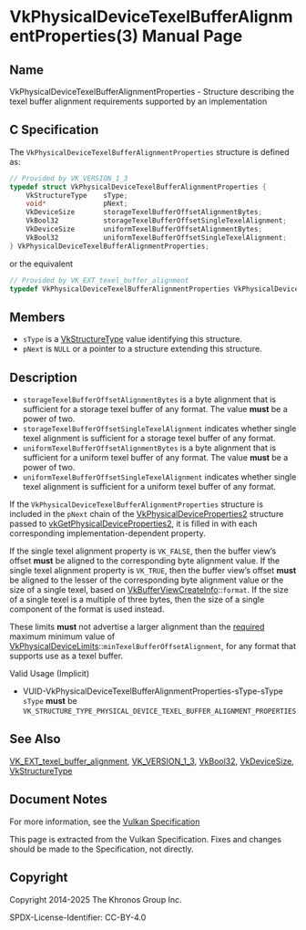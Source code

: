 # VkPhysicalDeviceTexelBufferAlignmentProperties(3) Manual Page

## Name

VkPhysicalDeviceTexelBufferAlignmentProperties - Structure describing the texel buffer alignment requirements supported by an implementation



## [](#_c_specification)C Specification

The `VkPhysicalDeviceTexelBufferAlignmentProperties` structure is defined as:

```c++
// Provided by VK_VERSION_1_3
typedef struct VkPhysicalDeviceTexelBufferAlignmentProperties {
    VkStructureType    sType;
    void*              pNext;
    VkDeviceSize       storageTexelBufferOffsetAlignmentBytes;
    VkBool32           storageTexelBufferOffsetSingleTexelAlignment;
    VkDeviceSize       uniformTexelBufferOffsetAlignmentBytes;
    VkBool32           uniformTexelBufferOffsetSingleTexelAlignment;
} VkPhysicalDeviceTexelBufferAlignmentProperties;
```

or the equivalent

```c++
// Provided by VK_EXT_texel_buffer_alignment
typedef VkPhysicalDeviceTexelBufferAlignmentProperties VkPhysicalDeviceTexelBufferAlignmentPropertiesEXT;
```

## [](#_members)Members

- `sType` is a [VkStructureType](https://registry.khronos.org/vulkan/specs/latest/man/html/VkStructureType.html) value identifying this structure.
- `pNext` is `NULL` or a pointer to a structure extending this structure.

## [](#_description)Description

- []()`storageTexelBufferOffsetAlignmentBytes` is a byte alignment that is sufficient for a storage texel buffer of any format. The value **must** be a power of two.
- []()`storageTexelBufferOffsetSingleTexelAlignment` indicates whether single texel alignment is sufficient for a storage texel buffer of any format.
- []()`uniformTexelBufferOffsetAlignmentBytes` is a byte alignment that is sufficient for a uniform texel buffer of any format. The value **must** be a power of two.
- []()`uniformTexelBufferOffsetSingleTexelAlignment` indicates whether single texel alignment is sufficient for a uniform texel buffer of any format.

If the `VkPhysicalDeviceTexelBufferAlignmentProperties` structure is included in the `pNext` chain of the [VkPhysicalDeviceProperties2](https://registry.khronos.org/vulkan/specs/latest/man/html/VkPhysicalDeviceProperties2.html) structure passed to [vkGetPhysicalDeviceProperties2](https://registry.khronos.org/vulkan/specs/latest/man/html/vkGetPhysicalDeviceProperties2.html), it is filled in with each corresponding implementation-dependent property.

If the single texel alignment property is `VK_FALSE`, then the buffer view’s offset **must** be aligned to the corresponding byte alignment value. If the single texel alignment property is `VK_TRUE`, then the buffer view’s offset **must** be aligned to the lesser of the corresponding byte alignment value or the size of a single texel, based on [VkBufferViewCreateInfo](https://registry.khronos.org/vulkan/specs/latest/man/html/VkBufferViewCreateInfo.html)::`format`. If the size of a single texel is a multiple of three bytes, then the size of a single component of the format is used instead.

These limits **must** not advertise a larger alignment than the [required](https://registry.khronos.org/vulkan/specs/latest/html/vkspec.html#limits-required) maximum minimum value of [VkPhysicalDeviceLimits](https://registry.khronos.org/vulkan/specs/latest/man/html/VkPhysicalDeviceLimits.html)::`minTexelBufferOffsetAlignment`, for any format that supports use as a texel buffer.

Valid Usage (Implicit)

- [](#VUID-VkPhysicalDeviceTexelBufferAlignmentProperties-sType-sType)VUID-VkPhysicalDeviceTexelBufferAlignmentProperties-sType-sType  
  `sType` **must** be `VK_STRUCTURE_TYPE_PHYSICAL_DEVICE_TEXEL_BUFFER_ALIGNMENT_PROPERTIES`

## [](#_see_also)See Also

[VK\_EXT\_texel\_buffer\_alignment](https://registry.khronos.org/vulkan/specs/latest/man/html/VK_EXT_texel_buffer_alignment.html), [VK\_VERSION\_1\_3](https://registry.khronos.org/vulkan/specs/latest/man/html/VK_VERSION_1_3.html), [VkBool32](https://registry.khronos.org/vulkan/specs/latest/man/html/VkBool32.html), [VkDeviceSize](https://registry.khronos.org/vulkan/specs/latest/man/html/VkDeviceSize.html), [VkStructureType](https://registry.khronos.org/vulkan/specs/latest/man/html/VkStructureType.html)

## [](#_document_notes)Document Notes

For more information, see the [Vulkan Specification](https://registry.khronos.org/vulkan/specs/latest/html/vkspec.html#VkPhysicalDeviceTexelBufferAlignmentProperties)

This page is extracted from the Vulkan Specification. Fixes and changes should be made to the Specification, not directly.

## [](#_copyright)Copyright

Copyright 2014-2025 The Khronos Group Inc.

SPDX-License-Identifier: CC-BY-4.0